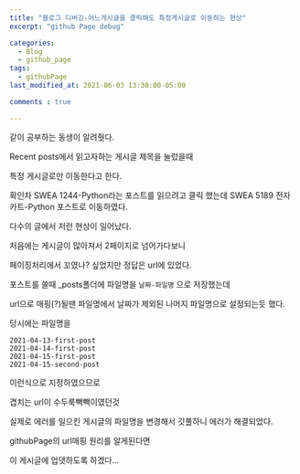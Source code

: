 ```yaml
---
title: "블로그 디버깅-어느게시글을 클릭해도 특정게시글로 이동하는 현상"
excerpt: "github Page debug"

categories:
  - Blog
  - github_page
tags:
  - githubPage
last_modified_at: 2021-06-03 13:30:00-05:00

comments : true

---
```


같이 공부하는 동생이 알려줫다.

Recent posts에서 읽고자하는 게시글 제목을 눌렀을때

특정 게시글로만 이동한다고 한다.

확인차 SWEA 1244-Python라는 포스트를 읽으려고 클릭 했는데
SWEA 5189 전자카트-Python 포스트로 이동하였다.

다수의 글에서 저런 현상이 일어났다.

처음에는 게시글이 많아져서 2페이지로 넘어가다보니

페이징처리에서 꼬였나? 싶었지만 정답은 url에 있었다.

포스트를 쓸때 _posts폴더에 파일명을 `날짜-파일명` 으로 저장했는데

url으로 매핑(?)될땐 파일명에서 날짜가 제외된 나머지 파일명으로 설정되는듯 했다.

당시에는 파일명을

```
2021-04-13-first-post
2021-04-14-first-post
2021-04-15-first-post
2021-04-15-second-post
```

이런식으로 지정하였으므로

겹치는 url이 수두룩빽빽이였던것

실제로 에러를 일으킨 게시글의 파일명을 변경해서 깃풀하니 에러가 해결되었다.

githubPage의 url매핑 원리를 알게된다면

이 게시글에 업뎃하도록 하겠다... 




